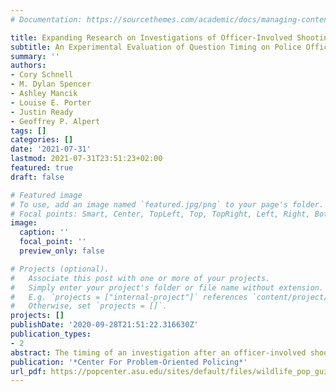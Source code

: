 ```yaml
---
# Documentation: https://sourcethemes.com/academic/docs/managing-content/

title: Expanding Research on Investigations of Officer-Involved Shootings
subtitle: An Experimental Evaluation of Question Timing on Police Officers' Memory Recall
summary: ''
authors:
- Cory Schnell
- M. Dylan Spencer
- Ashley Mancik
- Louise E. Porter
- Justin Ready
- Geoffrey P. Alpert
tags: []
categories: []
date: '2021-07-31'
lastmod: 2021-07-31T23:51:23+02:00
featured: true
draft: false

# Featured image
# To use, add an image named `featured.jpg/png` to your page's folder.
# Focal points: Smart, Center, TopLeft, Top, TopRight, Left, Right, BottomLeft, Bottom, BottomRight.
image:
  caption: ''
  focal_point: ''
  preview_only: false

# Projects (optional).
#   Associate this post with one or more of your projects.
#   Simply enter your project's folder or file name without extension.
#   E.g. `projects = ["internal-project"]` references `content/project/deep-learning/index.md`.
#   Otherwise, set `projects = []`.
projects: []
publishDate: '2020-09-28T21:51:22.316630Z'
publication_types:
- 2
abstract: The timing of an investigation after an officer-involved shooting (OIS) is influenced by conflicting forces. The public demands expedited resolution, but police officers are provided several protections that can delay investigations of their actions. This study conducts a randomized experiment to determine the impact of question timing after an OIS on the accu- racy of police officers’ memory recall. Officers were randomly assigned to one of two groups. The treatment group completed a questionnaire after participating in a live-action, active shooter training scenario and again 2 days later, whereas the control group only completed the questionnaire 2 days later. Our findings suggest the timing of interviews after training did not influence officers’ recall of the scenario. There is little empirical understanding of how police officers reconstruct OIS events; further interdisciplinary research can help clarify these cognitive processes. This research could strengthen a traditional pathway to provide accountability for officers through investigations. 
publication: '*Center For Problem-Oriented Policing*'
url_pdf: https://popcenter.asu.edu/sites/default/files/wildlife_pop_guide_mds_final_v2_aml.pdf
---
```

